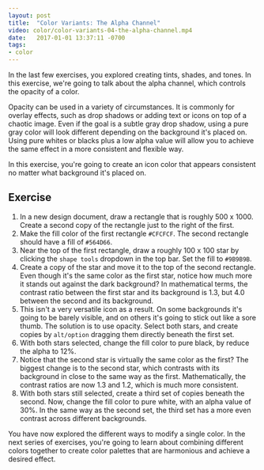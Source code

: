 ```yaml
---
layout: post
title:  "Color Variants: The Alpha Channel"
video: color/color-variants-04-the-alpha-channel.mp4
date:   2017-01-01 13:37:11 -0700
tags:
- color
---
```

In the last few exercises, you explored creating tints, shades, and tones. In this exercise, we're going to talk about the alpha channel, which controls the opacity of a color.

Opacity can be used in a variety of circumstances. It is commonly for overlay effects, such as drop shadows or adding text or icons on top of a chaotic image. Even if the goal is a subtle gray drop shadow, using a pure gray color will look different depending on the background it's placed on. Using pure whites or blacks plus a low alpha value will allow you to achieve the same effect in a more consistent and flexible way.

In this exercise, you're going to create an icon color that appears consistent no matter what background it's placed on.

<!--more-->
## Exercise

1. In a new design document, draw a rectangle that is roughly 500 x 1000. Create a second copy of the rectangle just to the right of the first.
2. Make the fill color of the first rectangle `#CFCFCF`. The second rectangle should have a fill of `#564D66`.
3. Near the top of the first rectangle, draw a roughly 100 x 100 star by clicking the `shape tools` dropdown in the top bar. Set the fill to `#9B9B9B`.
4. Create a copy of the star and move it to the top of the second rectangle. Even though it's the same color as the first star, notice how much more it stands out against the dark background? In mathematical terms, the contrast ratio between the first star and its background is 1.3, but 4.0 between the second and its background.
5. This isn't a very versatile icon as a result. On some backgrounds it's going to be barely visible, and on others it's going to stick out like a sore thumb. The solution is to use opacity. Select both stars, and create copies by `alt/option` dragging them directly beneath the first set.
6. With both stars selected, change the fill color to pure black, by reduce the alpha to 12%.
7. Notice that the second star is virtually the same color as the first? The biggest change is to the second star, which contrasts with its background in close to the same way as the first. Mathematically, the contrast ratios are now 1.3 and 1.2, which is much more consistent.
8. With both stars still selected, create a third set of copies beneath the second. Now, change the fill color to pure white, with an alpha value of 30%. In the same way as the second set, the third set has a more even contrast across different backgrounds.

You have now explored the different ways to modify a single color. In the next series of exercises, you're going to learn about combining different colors together to create color palettes that are harmonious and achieve a desired effect.
